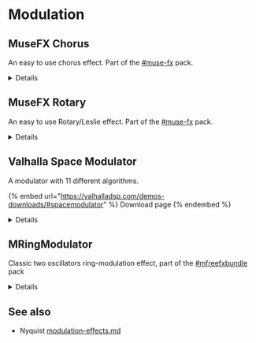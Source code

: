 # Modulation

## MuseFX Chorus

An easy to use chorus effect. Part of the [#muse-fx](plugin-suites.md#muse-fx "mention") pack.

<details>

<summary>Details</summary>

See the pack for installation instructions.

![](<../.gitbook/assets/musefx chorus.png>)

</details>

## MuseFX Rotary

An easy to use Rotary/Leslie effect. Part of the [#muse-fx](plugin-suites.md#muse-fx "mention") pack.

<details>

<summary>Details</summary>

See the pack for installation instructions.

![](<../.gitbook/assets/musefx rotary.png>)

</details>

## Valhalla Space Modulator

A modulator with 11 different algorithms.

{% embed url="https://valhalladsp.com/demos-downloads/#spacemodulator" %}
Download page
{% endembed %}

<details>

<summary>Details</summary>

© 2022 VALHALLA DSP, LLC.

COMPATIBILITY:

* WINDOWS: WINDOWS 7/8/10
* PLUGIN FORMATS: 64-BIT VST2.4/VST3/AAX

<!---->

* MAC: OSX 10.8/10.9/10.10/10.11, MACOS 10.12/10.13/10.14/10.15, MACOS 11 BIG SUR
* PLUGIN FORMATS: 64-BIT VST2.4/VST3/AAX/AU

\\

Information from the vendor: [https://valhalladsp.com/shop/modulation/valhalla-space-modulator/](https://valhalladsp.com/shop/modulation/valhalla-space-modulator/)

**Earth Shattering Kaboom.**

ValhallaSpaceModulator is our take on flanging.

Eleven algorithms allow you to get through-zero flanging, barberpole flanging, detuning, doubling, strange echoes, reverbs, and all sorts of effects that defy description.

<img src="../.gitbook/assets/Valhalla example.png" alt="" data-size="original">

</details>

## MRingModulator

Classic two oscillators ring-modulation effect, part of the [#mfreefxbundle](plugin-suites.md#mfreefxbundle "mention") pack

<details>

<summary>Details</summary>

MRingModulator performs classic ring-modulation effects using one or two oscillators. With a clean interface that gives easy access to more advanced controls like our adjustable phase difference and shape features, including editable custom waveforms and harmonics.

* Advanced GUI
* Compare multiple settings: A to H Switching and A to D Morphing.
* Unique visualisation engine with classic meters and time graphs
* MIDI controllers with MIDI learn
* Automatic gain compensation (AGC)
* M/S, single channel, up to 8 channels surround and up to 64 channels ambisonics processing
* Extremely fast, optimized for newest AVX2 and AVX512 capable processors
* Supports VST, VST3, AU and AAX interfaces on Windows and macOS

See the [pack ](plugin-suites.md#mfreefxbundle)for installation instructions.

</details>

## See also

* Nyquist [modulation-effects.md](../nyquist-plugins/effect-plugins/modulation-effects.md "mention")

